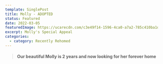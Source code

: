 ```yaml
---
template: SinglePost
title: Molly - ADOPTED
status: Featured
date: 2022-03-05
featuredImage: https://ucarecdn.com/c3e49f14-1596-4ca0-a7a2-785c410ba1d0/-/crop/280x239/0,50/-/preview/
excerpt: Molly's Special Appeal
categories:
  - category: Recently Rehomed
---
```

> #### Our beautiful Molly is 2 years and now looking for her forever home